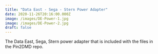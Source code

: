 ```yaml
---
title: "Data East - Sega - Stern Power Adapter"
date: 2020-11-26T20:16:00.000Z
image: /images/DE-Power-1.jpg
image: /images/DE-Power-2.jpg
draft: false
---
```


The Data East, Sega, Stern power adapter that is included with the files in the Pin2DMD repo.
